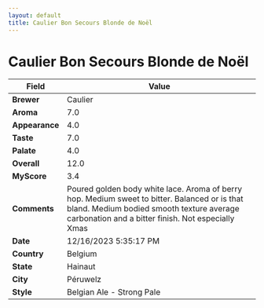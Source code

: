 ```yaml
---
layout: default
title: Caulier Bon Secours Blonde de Noël
---
```


# Caulier Bon Secours Blonde de Noël

| Field         | Value                                                                                                   |
|---------------|---------------------------------------------------------------------------------------------------------|
| **Brewer**    | Caulier                                                                                        |
| **Aroma**     | 7.0                                                                                         |
| **Appearance**| 4.0                                                                                    |
| **Taste**     | 7.0                                                                                         |
| **Palate**    | 4.0                                                                                        |
| **Overall**   | 12.0                                                                                       |
| **MyScore**   | 3.4                                                                                       |
| **Comments**  | Poured golden body white lace. Aroma of berry hop. Medium sweet to bitter. Balanced or is that bland. Medium bodied smooth texture average carbonation and a bitter finish. Not especially Xmas                                                                                       |
| **Date**      | 12/16/2023 5:35:17 PM                                                                                          |
| **Country**   | Belgium                                                                                       |
| **State**     | Hainaut                                                                                         |
| **City**      | Péruwelz                                                                                          |
| **Style**     | Belgian Ale - Strong Pale                                                                                         |
